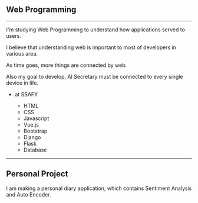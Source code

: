 ## Web Programming

---

I'm studying Web Programming to understand how applications served to users.

I believe that understanding web is important to most of developers in various area.

As time goes, more things are connected by web.

Also my goal to develop, AI Secretary must be connected to every single device in life.

- at SSAFY

  - HTML
  - CSS
  - Javascript
  - Vue.js
  - Bootstrap
  - Django
  - Flask
  - Database


---

## Personal Project

I am making a personal diary application, which contains Sentiment Analysis and Auto Encoder.